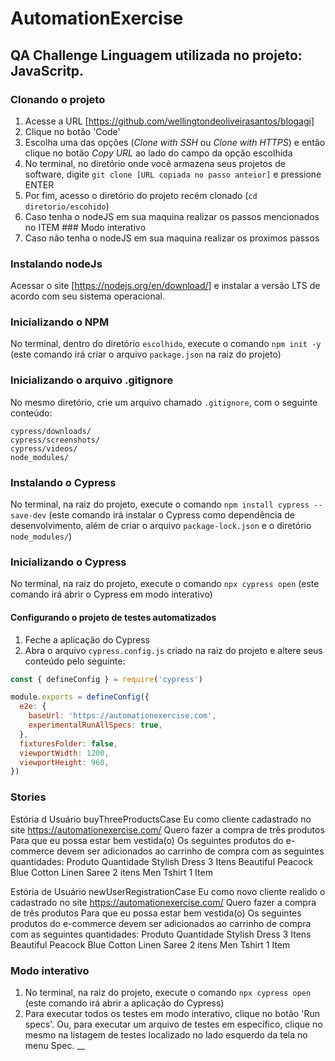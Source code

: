 # AutomationExercise
## QA Challenge Linguagem utilizada no projeto: JavaScritp.

### Clonando o projeto

1. Acesse a URL [https://github.com/wellingtondeoliveirasantos/blogagi]
2. Clique no botão 'Code'
3. Escolha uma das opções (_Clone with SSH_ ou _Clone with HTTPS_) e então clique no botão _Copy URL_ 
ao lado do campo da opção escolhida
4. No terminal, no diretório onde você armazena seus projetos de software, digite `git clone [URL copiada no passo anteior]` e pressione ENTER
5. Por fim, acesso o diretório do projeto recém clonado (`cd diretorio/escohido`)
6. Caso tenha o nodeJS em sua maquina realizar os passos mencionados no ITEM ### Modo interativo
7. Caso não tenha o nodeJS em sua maquina realizar os proximos passos

### Instalando nodeJs 
Acessar o site [https://nodejs.org/en/download/] e instalar a versão LTS de acordo com seu sistema operacional.

### Inicializando o NPM

No terminal, dentro do diretório `escolhido`, execute o comando `npm init -y` (este comando irá criar o arquivo `package.json` na raiz do projeto)

### Inicializando o arquivo .gitignore

No mesmo diretório, crie um arquivo chamado `.gitignore`, com o seguinte conteúdo:

```.gitignore
cypress/downloads/
cypress/screenshots/
cypress/videos/
node_modules/
```

### Instalando o Cypress

No terminal, na raiz do projeto, execute o comando `npm install cypress --save-dev` (este comando irá instalar o Cypress como dependência de desenvolvimento, além de criar o arquivo `package-lock.json` e o diretório `node_modules/`)

### Inicializando o Cypress

No terminal, na raiz do projeto, execute o comando `npx cypress open` (este comando irá abrir o Cypress em modo interativo)

#### Configurando o projeto de testes automatizados

1. Feche a aplicação do Cypress
2. Abra o arquivo `cypress.config.js` criado na raiz do projeto e altere seus conteúdo pelo seguinte:

```js
const { defineConfig } = require('cypress')

module.exports = defineConfig({
  e2e: {
    baseUrl: 'https://automationexercise.com',
    experimentalRunAllSpecs: true,
  },
  fixturesFolder: false,
  viewportWidth: 1200,
  viewportHeight: 960,
})
```
### Stories

Estória d Usuário buyThreeProductsCase
  Eu como cliente cadastrado no site https://automationexercise.com/
  Quero fazer a compra de três produtos 
  Para que eu possa estar bem vestida(o)
  Os seguintes produtos do e-commerce devem ser adicionados ao carrinho de compra com as seguintes quantidades:
    Produto                                      Quantidade
     Stylish Dress                                3 Itens 
     Beautiful Peacock Blue Cotton Linen Saree    2 itens 
     Men Tshirt                                   1 Item


Estória de Usuário newUserRegistrationCase
  Eu como novo cliente realido o cadastrado no site https://automationexercise.com/
  Quero fazer a compra de três produtos 
  Para que eu possa estar bem vestida(o)
  Os seguintes produtos do e-commerce devem ser adicionados ao carrinho de compra com as seguintes quantidades:
    Produto                                      Quantidade
     Stylish Dress                                3 Itens 
     Beautiful Peacock Blue Cotton Linen Saree    2 itens 
     Men Tshirt                                   1 Item

### Modo interativo

1. No terminal, na raiz do projeto, execute o comando `npx cypress open` (este comando irá abrir a aplicação do Cypress)
2. Para executar todos os testes em modo interativo, clique no botão 'Run specs'. Ou, para executar um arquivo de testes em específico, clique no mesmo na listagem de testes localizado no lado esquerdo da tela no menu Spec.
__